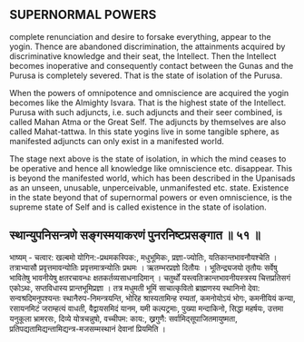 ## SUPERNORMAL POWERS

complete renunciation and desire to forsake everything, appear to the yogin. Thence are abandoned discrimination, the attainments acquired by discriminative knowledge and their seat, the Intellect. Then the Intellect becomes inoperative and consequently contact between the Gunas and the Purusa is completely severed. That is the state of isolation of the Purusa.

When the powers of omnipotence and omniscience are acquired the yogin becomes like the Almighty Isvara. That is the highest state of the Intellect. Purusa with such adjuncts, i.e. such adjuncts and their seer combined, is called Mahan Atma or the Great Self. The adjuncts by themselves are also called Mahat-tattwa. In this state yogins live in some tangible sphere, as manifested adjuncts can only exist in a manifested world.

The stage next above is the state of isolation, in which the mind ceases to be operative and hence all knowledge like omniscience etc. disappear. This is beyond the manifested world, which has been described in the Upanisads as an unseen, unusable, unperceivable, unmanifested etc. state. Existence in the state beyond that of supernormal powers or even omniscience, is the supreme state of Self and is called existence in the state of isolation.

## स्थान्युपनिसन्त्रणे सङ्गस्मयाकरणं पुनरनिष्टप्रसङ्गात ॥ ५१ ॥

भाष्यम् - चत्वार: खल्बमो योगिन:-प्रथमकस्पिक:, मधुभूमिकः, प्रज्ञा-ज्योतिः, यतिकान्तभावनौयश्चेति । तत्राभ्यासौ प्रवृत्तमावन्योतिः प्रवृत्तमात्रन्योतिः प्रथमः । ऋतम्भरप्रज्ञो दितौयः । भूतिन्द्र्यजयो तृतौयः सर्वेषु भावितेषु भावनीयेषु क्षतरचावन्धः क्षतकर्तव्यसाधनादिमान् । चतुर्थों यस्त्वतिक्रान्तभावनीयस्त्रस्य चित्तप्रतिसगं एकोऽथः, सप्तविधास्य प्रान्तभूमिप्रज्ञा । तत्र मधुमती भूमिं साचात्कृवितो ब्राह्मणस्य स्थानिनो देवा: सन्वश्रदिमनुपश्यन्तः स्थानैरुप-निमन्त्रयन्ति, भोरिह श्रास्यतामिन्ह रम्यतां, कमनोयोऽयं भोगः, कमनीयियं कन्या, रसायनमिटं जराम्हत्यं वाधती, वैद्वायसमिदं यानम, यमी कल्पट्रमाः, पुख्या मन्दाकिनो, सिद्धा महर्षयः, उत्तमा यनुकूला भ्रामरसः, दिव्ये योत्रचन्नुषो, वच्चीपम: काय:, ख्रगुणै: सर्वामिद्सूपाजितमायुष्मता, प्रतिपद्यतामिद्यन्तामिद्यन्त्र-मजसम्मस्थानं देवानां प्रियमिति ।